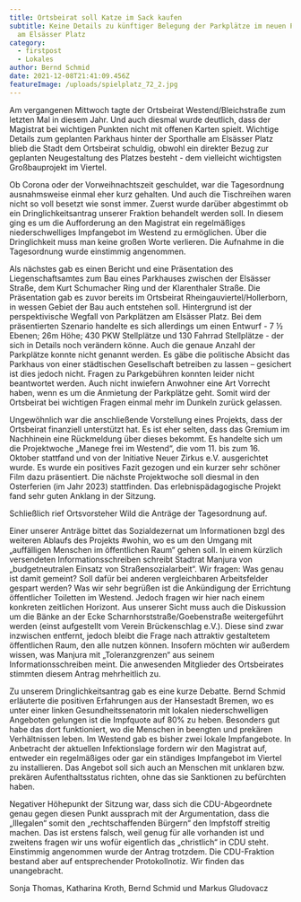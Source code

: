 ```yaml
---
title: Ortsbeirat soll Katze im Sack kaufen
subtitle: Keine Details zu künftiger Belegung der Parkplätze im neuen Parkhaus
  am Elsässer Platz
category:
  - firstpost
  - Lokales
author: Bernd Schmid
date: 2021-12-08T21:41:09.456Z
featureImage: /uploads/spielplatz_72_2.jpg
---
```


Am vergangenen Mittwoch tagte der Ortsbeirat Westend/Bleichstraße zum letzten Mal in diesem Jahr. Und auch diesmal wurde deutlich, dass der Magistrat bei wichtigen Punkten nicht mit offenen Karten spielt. Wichtige Details zum geplanten Parkhaus hinter der Sporthalle am Elsässer Platz blieb die Stadt dem Ortsbeirat schuldig, obwohl ein direkter Bezug zur geplanten Neugestaltung des Platzes besteht - dem vielleicht wichtigsten Großbauprojekt im Viertel.

Ob Corona oder der Vorweihnachtszeit geschuldet, war die Tagesordnung ausnahmsweise einmal eher kurz gehalten. Und auch die Tischreihen waren nicht so voll besetzt wie sonst immer. Zuerst wurde darüber abgestimmt ob ein Dringlichkeitsantrag unserer Fraktion behandelt werden soll. In diesem ging es um die Aufforderung an den Magistrat ein regelmäßiges niederschwelliges
Impfangebot im Westend zu ermöglichen. Über die Dringlichkeit muss man keine großen Worte verlieren. Die Aufnahme in die Tagesordnung wurde einstimmig angenommen.

Als nächstes gab es einen Bericht und eine Präsentation des Liegenschaftsamtes zum Bau eines Parkhauses zwischen der Elsässer Straße, dem Kurt Schumacher Ring und der Klarenthaler Straße. Die Präsentation gab es zuvor bereits im Ortsbeirat Rheingauviertel/Hollerborn, in wessen Gebiet der Bau auch entstehen soll. Hintergrund ist der perspektivische Wegfall von Parkplätzen am Elsässer Platz. Bei dem präsentierten Szenario handelte es sich allerdings um einen Entwurf - 7 ½
Ebenen; 26m Höhe; 430 PKW Stellplätze und 130 Fahrrad Stellplätze - der sich in Details noch verändern könne. Auch die genaue Anzahl der Parkplätze konnte nicht genannt werden. Es gäbe die politische Absicht das Parkhaus von einer städtischen Gesellschaft betreiben zu lassen – gesichert ist dies jedoch nicht. Fragen zu Parkgebühren konnten leider nicht beantwortet werden. Auch nicht
inwiefern Anwohner eine Art Vorrecht haben, wenn es um die Anmietung der Parkplätze geht. Somit wird der Ortsbeirat bei wichtigen Fragen einmal mehr im Dunkeln zurück gelassen.

Ungewöhnlich war die anschließende Vorstellung eines Projekts, dass der Ortsbeirat finanziell unterstützt hat. Es ist eher selten, dass das Gremium im Nachhinein eine Rückmeldung über dieses bekommt. Es handelte sich um die Projektwoche „Manege frei im Westend“, die vom 11. bis zum 16. Oktober stattfand und von der Initiative Neuer Zirkus e.V. ausgerichtet wurde. Es wurde ein
positives Fazit gezogen und ein kurzer sehr schöner Film dazu präsentiert. Die nächste Projektwoche soll diesmal in den Osterferien (im Jahr 2023) stattfinden. Das erlebnispädagogische Projekt fand sehr guten Anklang in der Sitzung.

Schließlich rief Ortsvorsteher Wild die Anträge der Tagesordnung auf. 

Einer unserer Anträge bittet das Sozialdezernat um Informationen bzgl des weiteren Ablaufs des Projekts #wohin, wo es um den Umgang mit „auffälligen Menschen im öffentlichen Raum“ gehen soll. In einem kürzlich versendeten Informationsschreiben schreibt Stadtrat Manjura von „budgetneutralen Einsatz von Straßensozialarbeit“. Wir fragen: Was genau ist damit gemeint? Soll
dafür bei anderen vergleichbaren Arbeitsfelder gespart werden?
Was wir sehr begrüßen ist die Ankündigung der Errichtung öffentlicher Toiletten im Westend.
Jedoch fragen wir hier nach einem konkreten zeitlichen Horizont. Aus unserer Sicht muss auch die Diskussion um die Bänke an der Ecke Scharnhorststraße/Goebenstraße weitergeführt werden (einst aufgestellt vom Verein Brückenschlag e.V.). Diese sind zwar inzwischen entfernt, jedoch bleibt die Frage nach attraktiv gestaltetem öffentlichen Raum, den alle nutzen können. Insofern möchten wir außerdem wissen, was Manjura mit „Toleranzgrenzen“
aus seinem Informationsschreiben meint. Die anwesenden Mitglieder des Ortsbeirates stimmten diesem Antrag mehrheitlich zu.

Zu unserem Dringlichkeitsantrag gab es eine kurze Debatte. Bernd Schmid erläuterte die positiven Erfahrungen aus der Hansestadt Bremen, wo es unter einer linken Gesundheitssenatorin mit lokalen niederschwelligen Angeboten gelungen ist die Impfquote auf 80% zu heben. Besonders gut habe das dort funktioniert, wo die Menschen in beengten und prekären Verhältnissen leben. Im Westend
gab es bisher zwei lokale Impfangebote. In Anbetracht der aktuellen Infektionslage fordern wir den Magistrat auf, entweder ein regelmäßiges oder gar ein ständiges Impfangebot im Viertel zu installieren. Das Angebot soll sich auch an Menschen mit unklaren bzw. prekären Aufenthaltsstatus richten, ohne das sie Sanktionen zu befürchten haben. 

Negativer Höhepunkt der Sitzung war, dass sich die CDU-Abgeordnete genau gegen diesen Punkt aussprach mit der Argumentation, dass die „Illegalen“ somit den „rechtschaffenden Bürgern“ den Impfstoff streitig machen. Das ist erstens falsch, weil genug für alle vorhanden ist und zweitens fragen wir uns wofür eigentlich das „christlich“ in CDU steht. Einstimmig angenommen wurde der
Antrag trotzdem. Die CDU-Fraktion bestand aber auf entsprechender Protokollnotiz. Wir finden das unangebracht.

Sonja Thomas, Katharina Kroth, Bernd Schmid und Markus Gludovacz